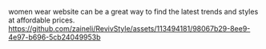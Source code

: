 women wear website can be a great way to find the latest trends and styles at affordable prices. 
https://github.com/zaineli/RevivStyle/assets/113494181/98067b29-8ee9-4e97-b696-5cb24049953b



